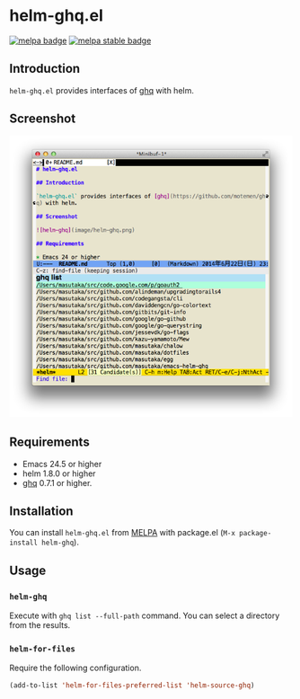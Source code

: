 # helm-ghq.el

[![melpa badge][melpa-badge]][melpa-link]
[![melpa stable badge][melpa-stable-badge]][melpa-stable-link]

[melpa-link]: https://melpa.org/#/helm-ghq
[melpa-stable-link]: https://stable.melpa.org/#/helm-ghq
[melpa-badge]: https://melpa.org/packages/helm-ghq-badge.svg
[melpa-stable-badge]: https://stable.melpa.org/packages/helm-ghq-badge.svg

## Introduction

`helm-ghq.el` provides interfaces of [ghq](https://github.com/motemen/ghq) with helm.

## Screenshot

![helm-ghq](image/helm-ghq.png)

## Requirements

* Emacs 24.5 or higher
* helm 1.8.0 or higher
* [ghq](https://github.com/motemen/ghq) 0.7.1 or higher.

## Installation

You can install `helm-ghq.el` from [MELPA](https://melpa.org) with package.el (`M-x package-install helm-ghq`).

## Usage

### `helm-ghq`

Execute with `ghq list --full-path` command. You can select a
directory from the results.

### `helm-for-files`

Require the following configuration.

```lisp
(add-to-list 'helm-for-files-preferred-list 'helm-source-ghq)
```
